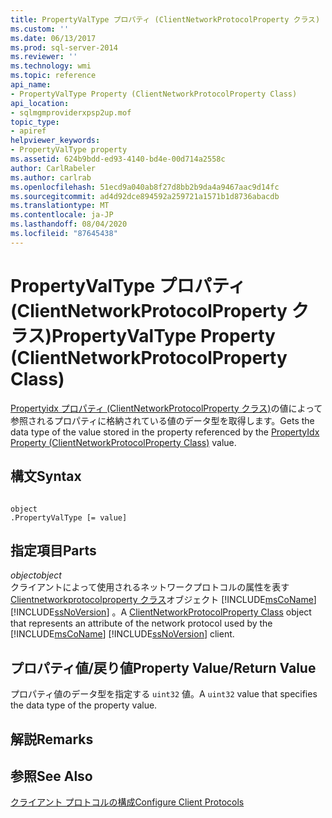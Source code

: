 ```yaml
---
title: PropertyValType プロパティ (ClientNetworkProtocolProperty クラス) |Microsoft Docs
ms.custom: ''
ms.date: 06/13/2017
ms.prod: sql-server-2014
ms.reviewer: ''
ms.technology: wmi
ms.topic: reference
api_name:
- PropertyValType Property (ClientNetworkProtocolProperty Class)
api_location:
- sqlmgmproviderxpsp2up.mof
topic_type:
- apiref
helpviewer_keywords:
- PropertyValType property
ms.assetid: 624b9bdd-ed93-4140-bd4e-00d714a2558c
author: CarlRabeler
ms.author: carlrab
ms.openlocfilehash: 51ecd9a040ab8f27d8bb2b9da4a9467aac9d14fc
ms.sourcegitcommit: ad4d92dce894592a259721a1571b1d8736abacdb
ms.translationtype: MT
ms.contentlocale: ja-JP
ms.lasthandoff: 08/04/2020
ms.locfileid: "87645438"
---
```

# <a name="propertyvaltype-property-clientnetworkprotocolproperty-class"></a><span data-ttu-id="da859-102">PropertyValType プロパティ (ClientNetworkProtocolProperty クラス)</span><span class="sxs-lookup"><span data-stu-id="da859-102">PropertyValType Property (ClientNetworkProtocolProperty Class)</span></span>
  <span data-ttu-id="da859-103">[Propertyidx プロパティ (ClientNetworkProtocolProperty クラス)](clientnetworkprotocolproperty-class.md)の値によって参照されるプロパティに格納されている値のデータ型を取得します。</span><span class="sxs-lookup"><span data-stu-id="da859-103">Gets the data type of the value stored in the property referenced by the [PropertyIdx Property (ClientNetworkProtocolProperty Class)](clientnetworkprotocolproperty-class.md) value.</span></span>  
  
## <a name="syntax"></a><span data-ttu-id="da859-104">構文</span><span class="sxs-lookup"><span data-stu-id="da859-104">Syntax</span></span>  
  
```  
  
object  
.PropertyValType [= value]  
```  
  
## <a name="parts"></a><span data-ttu-id="da859-105">指定項目</span><span class="sxs-lookup"><span data-stu-id="da859-105">Parts</span></span>  
 <span data-ttu-id="da859-106">*object*</span><span class="sxs-lookup"><span data-stu-id="da859-106">*object*</span></span>  
 <span data-ttu-id="da859-107">クライアントによって使用されるネットワークプロトコルの属性を表す[Clientnetworkprotocolproperty クラス](clientnetworkprotocolproperty-class.md)オブジェクト [!INCLUDE[msCoName](../../../includes/msconame-md.md)] [!INCLUDE[ssNoVersion](../../../includes/ssnoversion-md.md)] 。</span><span class="sxs-lookup"><span data-stu-id="da859-107">A [ClientNetworkProtocolProperty Class](clientnetworkprotocolproperty-class.md) object that represents an attribute of the network protocol used by the [!INCLUDE[msCoName](../../../includes/msconame-md.md)] [!INCLUDE[ssNoVersion](../../../includes/ssnoversion-md.md)] client.</span></span>  
  
## <a name="property-valuereturn-value"></a><span data-ttu-id="da859-108">プロパティ値/戻り値</span><span class="sxs-lookup"><span data-stu-id="da859-108">Property Value/Return Value</span></span>  
 <span data-ttu-id="da859-109">プロパティ値のデータ型を指定する `uint32` 値。</span><span class="sxs-lookup"><span data-stu-id="da859-109">A `uint32` value that specifies the data type of the property value.</span></span>  
  
## <a name="remarks"></a><span data-ttu-id="da859-110">解説</span><span class="sxs-lookup"><span data-stu-id="da859-110">Remarks</span></span>  
  
## <a name="see-also"></a><span data-ttu-id="da859-111">参照</span><span class="sxs-lookup"><span data-stu-id="da859-111">See Also</span></span>  
 [<span data-ttu-id="da859-112">クライアント プロトコルの構成</span><span class="sxs-lookup"><span data-stu-id="da859-112">Configure Client Protocols</span></span>](../../../database-engine/configure-windows/configure-client-protocols.md)  
  
  
